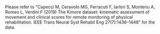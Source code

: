 Please refer to "Capecci M, Ceravolo MG, Ferracuti F, Iarlori S, Monteriu A, Romeo L, Verdini F (2019) The Kimore dataset: kinematic assessment of movement and clinical scores for remote monitoring of physical rehabilitation. IEEE Trans Neural Syst Rehabil Eng 27(7):1436–1448" for the data.
